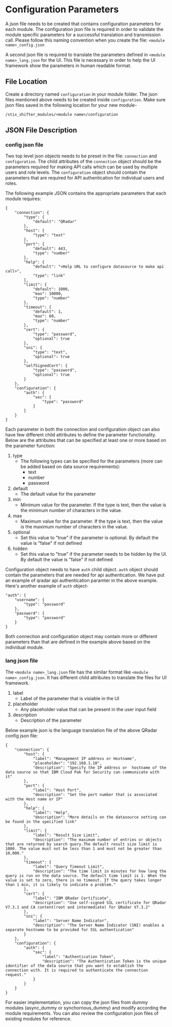 # Configuration Parameters

A json file needs to be created that contains configuration parameters for each module. The configuration json file is required in order to validate the module specific parameters for a successful translation and transmission call. Please follow this naming convention when you create the file: `<module name>_config.json`

A second json file is required to translate the parameters defined in `<module name>_lang.json` for the UI. This file is necessary in order to help the UI framework show the parameters in human readable format.

## File Location

Create a directory named `configuration` in your module folder. The json files mentioned above needs to be created inside `configuration`. Make sure json files saved in the following location for your new module-

```
/stix_shifter_modules/<module name>/configuration
```

## JSON File Description

### config json file

Two top level json objects needs to be preset in the file: `connection` and `configuration`. The child attributes of the `connection` object should be the parameters required for making API calls which can be used by multiple users and role levels. The `configuration` object should contain the parameters that are required for API authentication for individual users and roles. 

The following example JSON contains the appropriate parameters that each module requires:

```
{
    "connection": {
        "type": {
            "default": "QRadar"
        },
        "host": {
            "type": "text"
        },
        "port": {
            "default": 443,
            "type": "number"
        },
        "help": {
            "default": "<Help URL to configure datasource to make api call>",
            "type": "link"
        },
        "limit": {
            "default": 1000,
            "max": 10000,
            "type": "number"
        },
        "timeout": {
            "default": 1,
            "max": 60,
            "type": "number"
        },
        "cert": {
            "type": "password",
            "optional": true
        },
        "sni": {
            "type": "text",
            "optional": true
        },
        "selfSignedCert": {
            "type": "password",
            "optional": true
        }
    },
    "configuration": {
        "auth": {
            "sec": {
                "type": "password"
            }
        }
    }
}
```

Each parameter in both the connection and configuration object can also have few different child attributes to define the parameter functionality. Below are the attributes that can be specified at least one or more based on the parameter function:

1. type
    - The following types can be specified for the parameters (more can be added based on data source requirements):
        - text
        - number
        - password
2. default
    - The default value for the parameter
3. min
    - Minimum value for the parameter. If the type is text, then the value is the minimum number of characters in the value.
4. max
    - Maximum value for the parameter. If the type is text, then the value is the maximum number of characters in the value.
5. optional
    - Set this value to "true" if the parameter is optional. By default the value is "false" if not defined
6. hidden
    - Set this value to "true" if the parameter needs to be hidden by the UI. By default the value is "false" if not defined

Configuration object needs to have `auth` child object. `auth` object should contain the parameters that are needed for api authentication. We have put an example of qradar api authentication paramter in the above example. Here's another example of `auth` object-

```
"auth": {
    "username": {
        "type": "password"
    },
    "password": {
        "type": "password"
    }
}
```

Both connection and configuration object may contain more or different parameters than that are defined in the example above based on the individual module. 

### lang json file

The `<module name>_lang.json` file has the similar format like `<module name>_config.json`. It has different child attributes to translate the files for UI framework.

1. label
    - Label of the parameter that is visiable in the UI
2. placeholder
    - Any placeholder value that can be present in the user input field
3. description
    - Description of the parameter

Below example json is the language translation file of the above QRadar config json file:

```
{
    "connection": {
        "host": {
            "label": "Management IP address or Hostname",
            "placeholder": "192.168.1.10",
            "description": "Specify the IP address or  hostname of the data source so that IBM Cloud Pak for Security can communicate with it"
        },
        "port": {
            "label": "Host Port",
            "description": "Set the port number that is associated with the Host name or IP"
        },
        "help": {
            "label": "Help",
            "description": "More details on the datasource setting can be found in the specified link"
        },
        "limit": {
            "label": "Result Size Limit",
            "description": "The maximum number of entries or objects that are returned by search query.The default result size limit is 1000. The value must not be less than 1 and must not be greater than 10,000."
        },
        "timeout": {
            "label": "Query Timeout Limit",
            "description": "The time limit in minutes for how long the query is run on the data source. The default time limit is 1. When the value is set to zero, there is no timeout. If the query takes longer than 1 min, it is likely to indicate a problem."
        },
        "cert": {
            "label": "IBM QRadar Certificate",
            "description": "Use self-signed SSL certificate for QRadar V7.3.1 and CA content(root and intermediate) for QRadar V7.3.2"
        },
        "sni": {
            "label": "Server Name Indicator",
            "description": "The Server Name Indicator (SNI) enables a separate hostname to be provided for SSL authentication"
        }
    },
    "configuration": {
        "auth": {
            "sec": {
                "label": "Authentication Token",
                "description": "The Authentication Token is the unique identifier of the data source that you want to establish the connection with. It is required to authenticate the connection request."
            }
        }
    }
}
```

For easier implementation, you can copy the json files from dummy modules (async_dummy or synchornous_dummy) and modify according the module requirements. You can also review the configuration json files of existing modules for reference. 